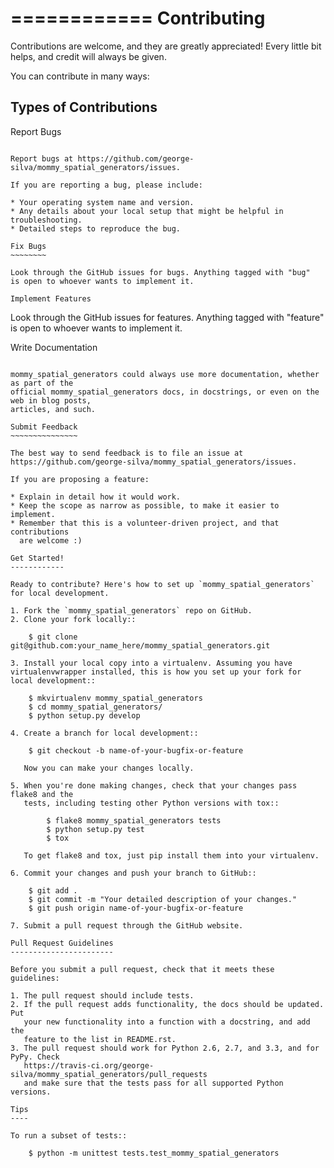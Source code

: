 ============
Contributing
============

Contributions are welcome, and they are greatly appreciated! Every
little bit helps, and credit will always be given. 

You can contribute in many ways:

Types of Contributions
----------------------

Report Bugs
~~~~~~~~~~~

Report bugs at https://github.com/george-silva/mommy_spatial_generators/issues.

If you are reporting a bug, please include:

* Your operating system name and version.
* Any details about your local setup that might be helpful in troubleshooting.
* Detailed steps to reproduce the bug.

Fix Bugs
~~~~~~~~

Look through the GitHub issues for bugs. Anything tagged with "bug"
is open to whoever wants to implement it.

Implement Features
~~~~~~~~~~~~~~~~~~

Look through the GitHub issues for features. Anything tagged with "feature"
is open to whoever wants to implement it.

Write Documentation
~~~~~~~~~~~~~~~~~~~

mommy_spatial_generators could always use more documentation, whether as part of the 
official mommy_spatial_generators docs, in docstrings, or even on the web in blog posts,
articles, and such.

Submit Feedback
~~~~~~~~~~~~~~~

The best way to send feedback is to file an issue at https://github.com/george-silva/mommy_spatial_generators/issues.

If you are proposing a feature:

* Explain in detail how it would work.
* Keep the scope as narrow as possible, to make it easier to implement.
* Remember that this is a volunteer-driven project, and that contributions
  are welcome :)

Get Started!
------------

Ready to contribute? Here's how to set up `mommy_spatial_generators` for local development.

1. Fork the `mommy_spatial_generators` repo on GitHub.
2. Clone your fork locally::

    $ git clone git@github.com:your_name_here/mommy_spatial_generators.git

3. Install your local copy into a virtualenv. Assuming you have virtualenvwrapper installed, this is how you set up your fork for local development::

    $ mkvirtualenv mommy_spatial_generators
    $ cd mommy_spatial_generators/
    $ python setup.py develop

4. Create a branch for local development::

    $ git checkout -b name-of-your-bugfix-or-feature

   Now you can make your changes locally.

5. When you're done making changes, check that your changes pass flake8 and the
   tests, including testing other Python versions with tox::

        $ flake8 mommy_spatial_generators tests
        $ python setup.py test
        $ tox

   To get flake8 and tox, just pip install them into your virtualenv. 

6. Commit your changes and push your branch to GitHub::

    $ git add .
    $ git commit -m "Your detailed description of your changes."
    $ git push origin name-of-your-bugfix-or-feature

7. Submit a pull request through the GitHub website.

Pull Request Guidelines
-----------------------

Before you submit a pull request, check that it meets these guidelines:

1. The pull request should include tests.
2. If the pull request adds functionality, the docs should be updated. Put
   your new functionality into a function with a docstring, and add the
   feature to the list in README.rst.
3. The pull request should work for Python 2.6, 2.7, and 3.3, and for PyPy. Check 
   https://travis-ci.org/george-silva/mommy_spatial_generators/pull_requests
   and make sure that the tests pass for all supported Python versions.

Tips
----

To run a subset of tests::

    $ python -m unittest tests.test_mommy_spatial_generators
